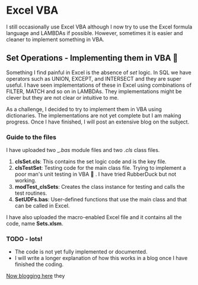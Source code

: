 # Excel VBA

I still occasionally use Excel VBA although I now try to use the Excel formula language and LAMBDAs if possible. 
However, sometimes it is easier and cleaner to implement something in VBA. 

## Set Operations - Implementing them in VBA 😬

Something I find painful in Excel is the absence of _set_ logic. In SQL we have operators such as UNION, EXCEPT, and INTERSECT and they are super useful. 
I have seen implementations of these in Excel using combinations of FILTER, MATCH and so on in LAMBDAs. They implementations might be clever 
but they are not clear or intuitive to me. 

As a challenge, I decided to try to implement them in VBA using dictionaries. The implementations are not yet complete but I am making progress.
Once I have finished, I will post an extensive blog on the subject.

### Guide to the files

I have uploaded two __.bas_ module files and two _.cls_ class files.

1. __clsSet.cls__: This contains the set logic code and is the key file.
1. __clsTestSet__: Testing code for the main class file. Trying to implement a poor man's unit testing in VBA 🤪 . I have tried RubberDuck but not working.
1. __modTest_clsSets__: Creates the class instance for testing and calls the test routines.
1. __SetUDFs.bas__: User-defined functions that use the main class and that can be called in Excel.


I have also uploaded the macro-enabled Excel file and it contains all the code, name __Sets.xlsm__.
### TODO - lots!

- The code is not yet fully implemented or documented.
- I will write a longer explanation of how this works in a blog once I have finished the coding.


[Now blogging here](https://rotifer.github.io/) they


